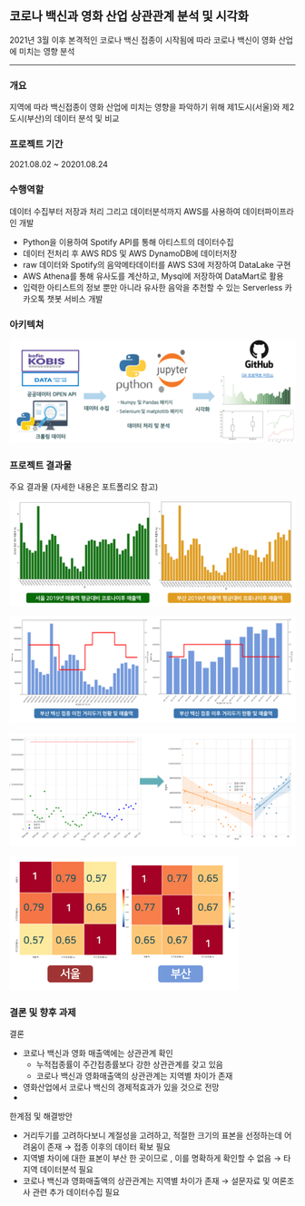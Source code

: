 ## 코로나 백신과 영화 산업 상관관계 분석 및 시각화

2021년 3월 이후 본격적인 코로나 백신 접종이 시작됨에 따라 코로나 백신이 영화 산업에 미치는 영향 분석

------



### 개요

지역에 따라 백신접종이 영화 산업에 미치는 영향을 파악하기 위해 제1도시(서울)와 제2도시(부산)의 데이터 분석 및 비교



### 프로젝트 기간

2021.08.02 ~ 20201.08.24



### 수행역할

데이터 수집부터 저장과 처리 그리고 데이터분석까지 AWS를 사용하여 데이터파이프라인 개발

- Python을 이용하여 Spotify API를 통해 아티스트의 데이터수집
- 데이터 전처리 후 AWS RDS 및 AWS DynamoDB에 데이터저장
- raw 데이터와 Spotify의 음악메타데이터를 AWS S3에 저장하여 DataLake 구현
- AWS Athena를 통해 유사도를 계산하고, Mysql에 저장하여 DataMart로 활용
- 입력한 아티스트의 정보 뿐만 아니라 유사한 음악을 추천할 수 있는 Serverless 카카오톡 챗봇 서비스 개발

### 아키텍쳐

![image-20210821152742009](picture/image-20210821152742009.png)



### 프로젝트 결과물

주요 결과물 (자세한 내용은 포트폴리오 참고)

![image-20210821153531255](picture/image-20210821153531255.png)

![image-20210821152944920](picture/image-20210821152944920.png)

![image-20210821152914916](picture/image-20210821152914916.png)

![image-20210821152858043](picture/image-20210821152858043.png)

### 결론 및 향후 과제

결론

- 코로나 백신과 영화 매출액에는 상관관계 확인
  - 누적접종률이 주간접종률보다 강한 상관관계를 갖고 있음
  - 코로나 백신과 영화매출액의 상관관계는 지역별 차이가  존재
- 영화산업에서 코로나 백신의 경제적효과가 있을 것으로 전망
- 

한계점 및 해결방안

- 거리두기를 고려하다보니 계절성을 고려하고, 적절한 크기의 표본을 선정하는데 어려움이 존재
       → 접종 이후의 데이터 확보 필요
- 지역별 차이에 대한 표본이 부산 한 곳이므로 , 이를 명확하게 확인할 수 없음 
       → 타 지역 데이터분석 필요
- 코로나 백신과 영화매출액의 상관관계는 지역별 차이가 존재
       → 설문자료 및 여론조사 관련 추가 데이터수집 필요
